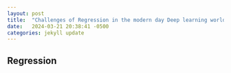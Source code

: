 ```yaml
---
layout: post
title:  "Challenges of Regression in the modern day Deep learning world"
date:   2024-03-21 20:38:41 -0500
categories: jekyll update
---
```



## Regression